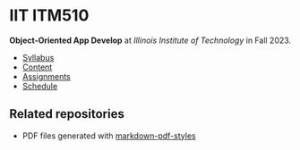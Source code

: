 # IIT ITM510

**Object-Oriented App Develop** at
*Illinois Institute of Technology* in
Fall 2023.

- [Syllabus](https://github.com/hendraanggrian/IIT-ITM510/blob/assets/syllabus.pdf)
- [Content](https://github.com/hendraanggrian/IIT-ITM510/tree/assets/)
- [Assignments](assignments/)
- [Schedule](.class.ics)

## Related repositories

- PDF files generated with [markdown-pdf-styles](https://github.com/hendraanggrian/markdown-pdf-styles/)
